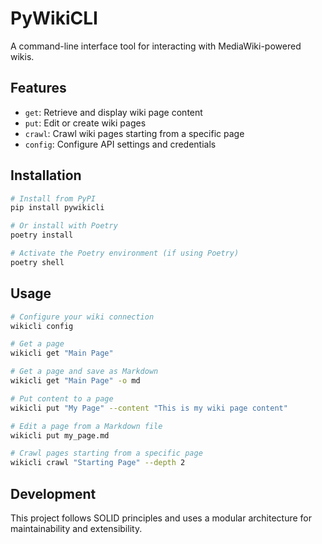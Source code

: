 # PyWikiCLI

A command-line interface tool for interacting with MediaWiki-powered wikis.

## Features

- `get`: Retrieve and display wiki page content
- `put`: Edit or create wiki pages
- `crawl`: Crawl wiki pages starting from a specific page
- `config`: Configure API settings and credentials

## Installation

```bash
# Install from PyPI
pip install pywikicli

# Or install with Poetry
poetry install

# Activate the Poetry environment (if using Poetry)
poetry shell
```

## Usage

```bash
# Configure your wiki connection
wikicli config

# Get a page
wikicli get "Main Page"

# Get a page and save as Markdown
wikicli get "Main Page" -o md

# Put content to a page
wikicli put "My Page" --content "This is my wiki page content"

# Edit a page from a Markdown file
wikicli put my_page.md

# Crawl pages starting from a specific page
wikicli crawl "Starting Page" --depth 2
```

## Development

This project follows SOLID principles and uses a modular architecture for maintainability and extensibility.
